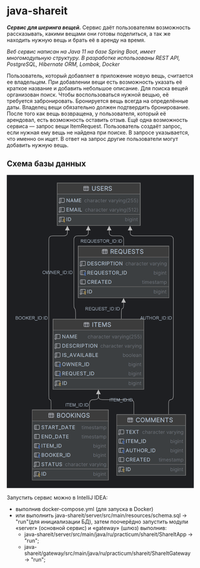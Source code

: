 # java-shareit
***Сервис для шеринга вещей.***
Сервис даёт пользователям возможность рассказывать, какими вещами они готовы поделиться, а так же находить нужную вещь и брать её в аренду на время.

*Веб сервис написан на Java 11 на базе Spring Boot, имеет многомодульную структуру.
В разработке использованы REST API, PostgreSQL, Hibernate ORM, Lombok, Docker*

Пользователь, который добавляет в приложение новую вещь, считается ее владельцем.
При добавлении вещи есть возможность указать её краткое название и добавить небольшое описание.
Для поиска вещей организован поиск. Чтобы воспользоваться нужной вещью, её требуется забронировать.
Бронируется вещь всегда на определённые даты. Владелец вещи обязательно должен подтвердить бронирование.
После того как вещь возвращена, у пользователя, который её арендовал, есть возможность оставить отзыв.
Ещё одна возможность сервиса — запрос вещи ItemRequest. Пользователь создаёт запрос, если нужная ему вещь не найдена
при поиске. В запросе указывается, что именно он ищет. В ответ на запрос другие пользователи могут добавить нужную вещь.

## Схема базы данных
![ShareIt database diagram](images/shareitDB.png)

Запустить сервис можно в IntelliJ IDEA:
- выполнив docker-compose.yml (для запуска в Docker)
- или выполнить java-shareit/server/src/main/resources/schema.sql -> "run"(для инициализации БД),
  затем поочерёдно запустить модули «server» (основной сервис) и «gateway» (шлюз) выполнив:
    * java-shareit/server/src/main/java/ru/practicum/shareit/ShareItApp -> "run";
    * java-shareit/gateway/src/main/java/ru/practicum/shareit/ShareItGateway -> "run";

